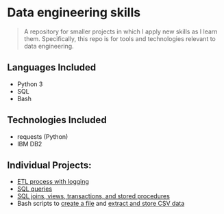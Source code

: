 # Data engineering skills
> A repository for smaller projects in which I apply new skills as I learn them. Specifically, this repo is for tools and technologies relevant to data engineering.


## Languages Included
- Python 3
- SQL
- Bash


## Technologies Included
- requests (Python)
- IBM DB2


## Individual Projects:
- [ETL process with logging](https://github.com/chrysippa/data-engineering-basics/blob/main/basic_etl.py)
- [SQL queries](https://github.com/chrysippa/data-engineering-basics/blob/main/basic_sql.sql)
- [SQL joins, views, transactions, and stored procedures](https://github.com/chrysippa/data-engineering-basics/blob/main/sql_views_transactions.sql)
- Bash scripts to [create a file](https://github.com/chrysippa/data-engineering-basics/blob/main/shell/createfile.sh) and [extract and store CSV data](https://github.com/chrysippa/data-engineering-basics/blob/main/shell/get_license_data.sh)